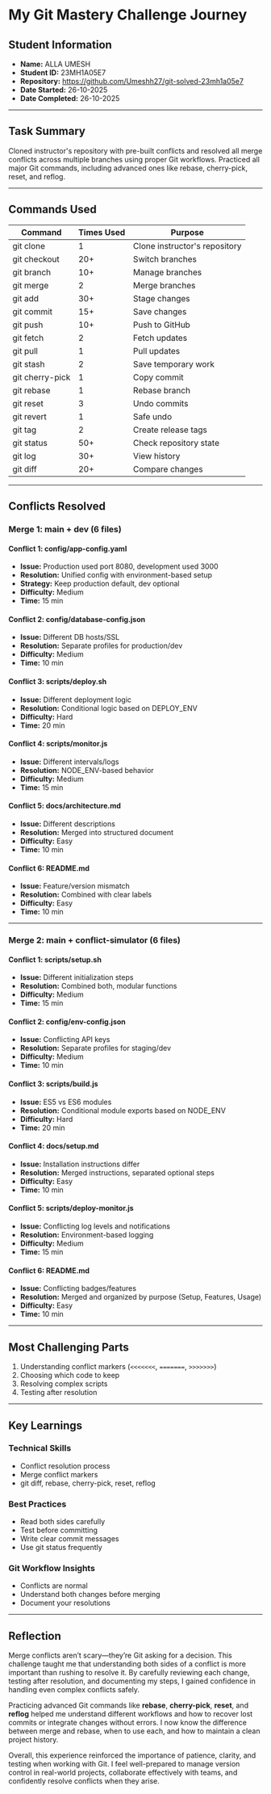 # My Git Mastery Challenge Journey

## Student Information

- **Name:** ALLA UMESH
- **Student ID:** 23MH1A05E7
- **Repository:** https://github.com/Umeshh27/git-solved-23mh1a05e7
- **Date Started:** 26-10-2025
- **Date Completed:** 26-10-2025

---

## Task Summary

Cloned instructor's repository with pre-built conflicts and resolved all merge conflicts across multiple branches using proper Git workflows. Practiced all major Git commands, including advanced ones like rebase, cherry-pick, reset, and reflog.

---

## Commands Used

| Command         | Times Used | Purpose                       |
| --------------- | ---------- | ----------------------------- |
| git clone       | 1          | Clone instructor's repository |
| git checkout    | 20+        | Switch branches               |
| git branch      | 10+        | Manage branches               |
| git merge       | 2          | Merge branches                |
| git add         | 30+        | Stage changes                 |
| git commit      | 15+        | Save changes                  |
| git push        | 10+        | Push to GitHub                |
| git fetch       | 2          | Fetch updates                 |
| git pull        | 1          | Pull updates                  |
| git stash       | 2          | Save temporary work           |
| git cherry-pick | 1          | Copy commit                   |
| git rebase      | 1          | Rebase branch                 |
| git reset       | 3          | Undo commits                  |
| git revert      | 1          | Safe undo                     |
| git tag         | 2          | Create release tags           |
| git status      | 50+        | Check repository state        |
| git log         | 30+        | View history                  |
| git diff        | 20+        | Compare changes               |

---

## Conflicts Resolved

### Merge 1: main + dev (6 files)

#### Conflict 1: config/app-config.yaml

- **Issue:** Production used port 8080, development used 3000
- **Resolution:** Unified config with environment-based setup
- **Strategy:** Keep production default, dev optional
- **Difficulty:** Medium
- **Time:** 15 min

#### Conflict 2: config/database-config.json

- **Issue:** Different DB hosts/SSL
- **Resolution:** Separate profiles for production/dev
- **Difficulty:** Medium
- **Time:** 10 min

#### Conflict 3: scripts/deploy.sh

- **Issue:** Different deployment logic
- **Resolution:** Conditional logic based on DEPLOY_ENV
- **Difficulty:** Hard
- **Time:** 20 min

#### Conflict 4: scripts/monitor.js

- **Issue:** Different intervals/logs
- **Resolution:** NODE_ENV-based behavior
- **Difficulty:** Medium
- **Time:** 15 min

#### Conflict 5: docs/architecture.md

- **Issue:** Different descriptions
- **Resolution:** Merged into structured document
- **Difficulty:** Easy
- **Time:** 10 min

#### Conflict 6: README.md

- **Issue:** Feature/version mismatch
- **Resolution:** Combined with clear labels
- **Difficulty:** Easy
- **Time:** 10 min

---

### Merge 2: main + conflict-simulator (6 files)

#### Conflict 1: scripts/setup.sh

- **Issue:** Different initialization steps
- **Resolution:** Combined both, modular functions
- **Difficulty:** Medium
- **Time:** 15 min

#### Conflict 2: config/env-config.json

- **Issue:** Conflicting API keys
- **Resolution:** Separate profiles for staging/dev
- **Difficulty:** Medium
- **Time:** 10 min

#### Conflict 3: scripts/build.js

- **Issue:** ES5 vs ES6 modules
- **Resolution:** Conditional module exports based on NODE_ENV
- **Difficulty:** Hard
- **Time:** 20 min

#### Conflict 4: docs/setup.md

- **Issue:** Installation instructions differ
- **Resolution:** Merged instructions, separated optional steps
- **Difficulty:** Easy
- **Time:** 10 min

#### Conflict 5: scripts/deploy-monitor.js

- **Issue:** Conflicting log levels and notifications
- **Resolution:** Environment-based logging
- **Difficulty:** Medium
- **Time:** 15 min

#### Conflict 6: README.md

- **Issue:** Conflicting badges/features
- **Resolution:** Merged and organized by purpose (Setup, Features, Usage)
- **Difficulty:** Easy
- **Time:** 10 min

---

## Most Challenging Parts

1. Understanding conflict markers (`<<<<<<<`, `=======`, `>>>>>>>`)
2. Choosing which code to keep
3. Resolving complex scripts
4. Testing after resolution

---

## Key Learnings

### Technical Skills

- Conflict resolution process
- Merge conflict markers
- git diff, rebase, cherry-pick, reset, reflog

### Best Practices

- Read both sides carefully
- Test before committing
- Write clear commit messages
- Use git status frequently

### Git Workflow Insights

- Conflicts are normal
- Understand both changes before merging
- Document your resolutions

---

## Reflection

Merge conflicts aren’t scary—they’re Git asking for a decision. This challenge taught me that understanding both sides of a conflict is more important than rushing to resolve it. By carefully reviewing each change, testing after resolution, and documenting my steps, I gained confidence in handling even complex conflicts safely.

Practicing advanced Git commands like **rebase**, **cherry-pick**, **reset**, and **reflog** helped me understand different workflows and how to recover lost commits or integrate changes without errors. I now know the difference between merge and rebase, when to use each, and how to maintain a clean project history.

Overall, this experience reinforced the importance of patience, clarity, and testing when working with Git. I feel well-prepared to manage version control in real-world projects, collaborate effectively with teams, and confidently resolve conflicts when they arise.
